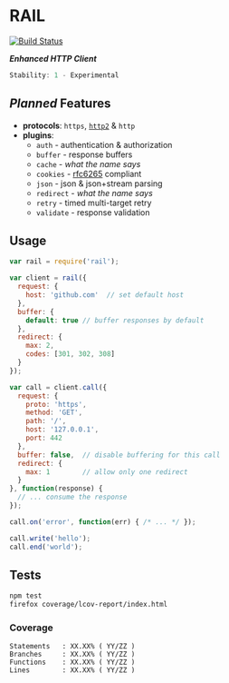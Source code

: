 # RAIL

[![Build Status](https://secure.travis-ci.org/skenqbx/rail.png)](http://travis-ci.org/skenqbx/rail)

**_Enhanced HTTP Client_**

```js
Stability: 1 - Experimental
```

## _Planned_ Features

  - **protocols**: `https`, [`http2`](https://www.npmjs.com/package/http2) & `http`
  - **plugins**:
    - `auth` - authentication & authorization
    - `buffer` - response buffers
    - `cache` - _what the name says_
    - `cookies` - [rfc6265](https://tools.ietf.org/html/rfc6265) compliant
    - `json` - json & json+stream parsing
    - `redirect` - _what the name says_
    - `retry` - timed multi-target retry
    - `validate` - response validation

## Usage

```js
var rail = require('rail');

var client = rail({
  request: {
    host: 'github.com'  // set default host
  },
  buffer: {
    default: true // buffer responses by default
  },
  redirect: {
    max: 2,
    codes: [301, 302, 308]
  }
});

var call = client.call({
  request: {
    proto: 'https',
    method: 'GET',
    path: '/',
    host: '127.0.0.1',
    port: 442
  },
  buffer: false,  // disable buffering for this call
  redirect: {
    max: 1        // allow only one redirect
  }
}, function(response) {
  // ... consume the response
});

call.on('error', function(err) { /* ... */ });

call.write('hello');
call.end('world');
```

## Tests

```bash
npm test
firefox coverage/lcov-report/index.html
```

### Coverage

```
Statements   : XX.XX% ( YY/ZZ )
Branches     : XX.XX% ( YY/ZZ )
Functions    : XX.XX% ( YY/ZZ )
Lines        : XX.XX% ( YY/ZZ )
```
